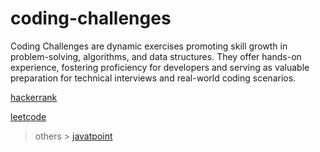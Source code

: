 # coding-challenges
Coding Challenges are dynamic exercises promoting skill growth in problem-solving, algorithms, and data structures. They offer hands-on experience, fostering proficiency for developers and serving as valuable preparation for technical interviews and real-world coding scenarios.

[hackerrank](https://github.com/VigneshbabuOfficial/java_coding_challenges/tree/master/coding_challenges/src/hackerrank)

[leetcode](https://github.com/VigneshbabuOfficial/java_coding_challenges/blob/master/coding_challenges/src/leetcode)


> others > [javatpoint](https://github.com/VigneshbabuOfficial/java_coding_challenges/blob/master/coding_challenges/src/others)
